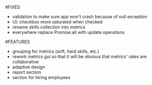 #FIXES
- validation to make sure app won't crash because of null exception
- UI: checkbox more saturated when checked
- rename skills collection into metrics
- everywhere replace Promise.all with update operations

#FEATURES
- grouping for metrics (soft, hard skills, etc.)
- rework metrics gui so that it will be obvious that metrics' rates are collaborative
- adaptive design
- report section
- section for hiring employees
